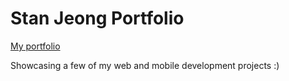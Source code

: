 # Stan Jeong Portfolio

[My portfolio](https://stanjeong.vercel.app) 

Showcasing a few of my web and mobile development projects :) 